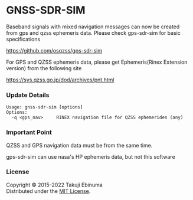 # GNSS-SDR-SIM

Baseband signals with mixed navigation messages can now be created from gps and qzss ephemeris data.
Please check gps-sdr-sim for basic specifications

https://github.com/osqzss/gps-sdr-sim

For GPS and QZSS ephemeris data, please get Ephemeris(Rinex Extension version) from the following site

https://sys.qzss.go.jp/dod/archives/pnt.html

### Update Details

```
Usage: gnss-sdr-sim [options]
Options:
  -q <gps_nav>     RINEX navigation file for QZSS ephemerides (any)
```

### Important Point
QZSS and GPS navigation data must be from the same time. 

gps-sdr-sim can use nasa's HP ephemeris data, but not this software

### License

Copyright &copy; 2015-2022 Takuji Ebinuma  
Distributed under the [MIT License](http://www.opensource.org/licenses/mit-license.php).
